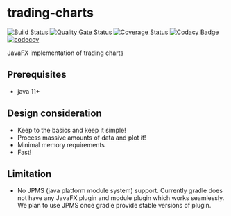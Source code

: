 # trading-charts
[![Build Status](https://travis-ci.org/thomashan/trading-charts.svg?branch=master)](https://travis-ci.org/thomashan/trading-charts)
[![Quality Gate Status](https://sonarcloud.io/api/project_badges/measure?project=thomashan_trading-charts&metric=alert_status)](https://sonarcloud.io/dashboard?id=thomashan_trading-charts)
[![Coverage Status](https://coveralls.io/repos/github/thomashan/trading-charts/badge.svg?branch=master)](https://coveralls.io/github/thomashan/trading-charts?branch=master)
[![Codacy Badge](https://app.codacy.com/project/badge/Grade/168d03a6f3b749908d62afdb9ccc8216)](https://www.codacy.com/manual/thomashan/trading-charts/dashboard?utm_source=github.com&amp;utm_medium=referral&amp;utm_content=thomashan/trading-charts&amp;utm_campaign=Badge_Grade)
[![codecov](https://codecov.io/gh/thomashan/trading-charts/branch/master/graph/badge.svg)](https://codecov.io/gh/thomashan/trading-charts)


JavaFX implementation of trading charts

## Prerequisites
* java 11+

## Design consideration
* Keep to the basics and keep it simple!
* Process massive amounts of data and plot it!
* Minimal memory requirements
* Fast!

## Limitation
* No JPMS (java platform module system) support.
Currently gradle does not have any JavaFX plugin and module plugin which works seamlessly.
We plan to use JPMS  once gradle provide stable versions of plugin.
